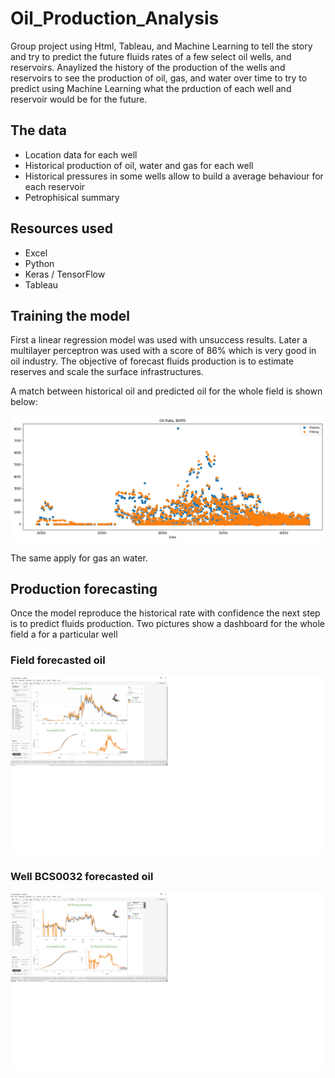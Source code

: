 # Oil_Production_Analysis
Group project using Html, Tableau, and Machine Learning to tell the story and try to predict the future fluids rates of a few select oil wells, and reservoirs. 
Anaylized the history of the production of the wells and reservoirs to see the production of oil, gas, and water over time to try to predict using Machine Learning what the prduction of each well and reservoir would be for the future.

## The data
* Location data for each well
* Historical production of oil, water and gas for each well
* Historical pressures in some wells allow to build a average behaviour for each reservoir
* Petrophisical summary

## Resources used
* Excel
* Python
* Keras / TensorFlow
* Tableau

## Training the model
First a linear regression model was used with unsuccess results. Later a multilayer perceptron was used with a score of 86% which is very good in oil industry. The objective of forecast fluids production is to estimate reserves and scale the surface infrastructures.

A match between historical oil and predicted oil for the whole field is shown below:

![picture](https://github.com/JoseLuisBracho/oil_production_analysis/blob/master/oil%20page/img/oil_rate_fitting.png)

The same apply for gas an water.

## Production forecasting
Once the model reproduce the historical rate with confidence the next step is to predict fluids production. Two pictures show a dashboard for the whole field a for a particular well

### Field forecasted oil
![picture](https://github.com/JoseLuisBracho/oil_production_analysis/blob/master/oil%20page/img/Tableau_oil_field.png)

### Well BCS0032 forecasted oil
![picture](https://github.com/JoseLuisBracho/oil_production_analysis/blob/master/oil%20page/img/Tableau_oil_well.png)
